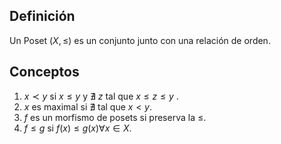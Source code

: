 ## Definición
Un Poset $(X, \leq)$ es un conjunto junto con una relación de orden.

## Conceptos
1. $x \prec y$ si $x \leq y$ y $\nexists~z \text{ tal que } x\leq z\leq y$ .
2. $x$ es maximal si $\nexists$ tal que $x<y$.
3. $f$ es un morfismo de posets si preserva la $\leq$.
4. $f \leq g$ si $f(x)\leq g(x) \forall x \in X$.
